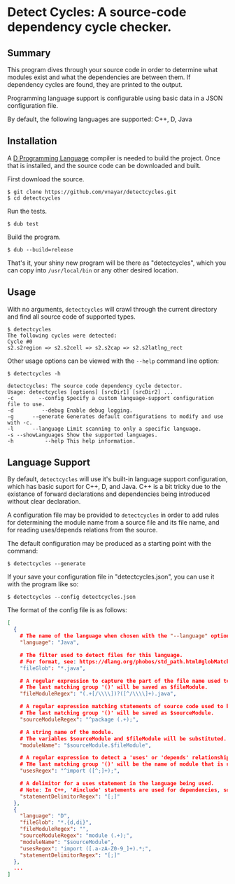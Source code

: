 # Detect Cycles: A source-code dependency cycle checker.

## Summary

This program dives through your source code in order to determine what modules exist
and what the dependencies are between them. If dependency cycles are found, they are
printed to the output.

Programming language support is configurable using basic data in a JSON configuration file.

By default, the following languages are supported:  C++, D, Java

## Installation

A [D Programming Language](https://dlang.org/download.html) compiler is needed to build the
project. Once that is installed, and the source code can be downloaded and built.

First download the source.

```shell
$ git clone https://github.com/vnayar/detectcycles.git
$ cd detectcycles
```

Run the tests.
```shell
$ dub test
```

Build the program.
```shell
$ dub --build=release
```

That's it, your shiny new program will be there as "detectcycles", which you can copy into
`/usr/local/bin` or any other desired location.

## Usage

With no arguments, `detectcycles` will crawl through the current directory and find all
source code of supported types.

```shell
$ detectcycles
The following cycles were detected:
Cycle #0
s2.s2region => s2.s2cell => s2.s2cap => s2.s2latlng_rect
```

Other usage options can be viewed with the `--help` command line option:

```shell
$ detectcycles -h

detectcycles: The source code dependency cycle detector.
Usage: detectcycles [options] [srcDir1] [srcDir2] ...
-c        --config Specify a custom language-support configuration file to use.
-d         --debug Enable debug logging.
-g      --generate Generates default configurations to modify and use with -c.
-l      --language Limit scanning to only a specific language.
-s --showLanguages Show the supported languages.
-h          --help This help information.
```

## Language Support

By default, `detectcycles` will use it's built-in language support configuration, which has
basic suport for C++, D, and Java. C++ is a bit tricky due to the existance of forward
declarations and dependencies being introduced without clear declaration.

A configuration file may be provided to `detectcycles` in order to add rules for determining
the module name from a source file and its file name, and for reading uses/depends relations
from the source.

The default configuration may be produced as a starting point with the command:
```shell
$ detectcycles --generate
```

If your save your configuration file in "detectcycles.json", you can use it with the program
like so:
```shell
$ detectcycles --config detectcycles.json
```

The format of the config file is as follows:
```json
[
  {
    # The name of the language when chosen with the "--language" option.
    "language": "Java",

    # The filter used to detect files for this language.
    # For format, see: https://dlang.org/phobos/std_path.html#globMatch
    "fileGlob": "*.java",

    # A regular expression to capture the part of the file name used to build the module name.
    # The last matching group '()' will be saved as $fileModule.
    "fileModuleRegex": "(.+[/\\\\])?([^/\\\\]+).java",

    # A regular expression matching statements of source code used to build a module name.
    # The last matching group '()' will be saved as $sourceModule.
    "sourceModuleRegex": "^package (.+);",

    # A string name of the module.
    # The variables $sourceModule and $fileModule will be substituted.
    "moduleName": "$sourceModule.$fileModule",

    # A regular expression to detect a 'uses' or 'depends' relationship.
    # THe last matching group '()' will be the name of module that is used.
    "usesRegex": "^import ([^;]+);",

    # A delimitor for a uses statement in the language being used.
    # Note: In C++, '#include' statements are used for dependencies, so '\n' is the delimitor.
    "statementDelimitorRegex": "[;]"
  },
  {
    "language": "D",
    "fileGlob": "*.{d,di}",
    "fileModuleRegex": "",
    "sourceModuleRegex": "module (.+);",
    "moduleName": "$sourceModule",
    "usesRegex": "import ([.a-zA-Z0-9_]+).*;",
    "statementDelimitorRegex": "[;]"
  },
  ...
]
```
